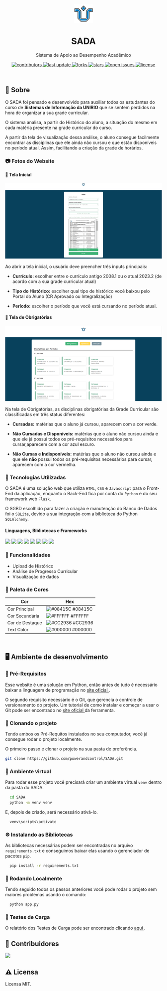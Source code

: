 <div align="center">

  <img src="static/images/logo-unirio.png" alt="logo" width="60" height="auto" />
  <h1>SADA</h1>
  
  <p>
    Sistema de Apoio ao Desempenho Acadêmico
  </p>
  
  
<!-- Badges -->
<p>
  <a href="https://github.com/powerandcontrol/SADA/graphs/contributors">
    <img src="https://img.shields.io/github/contributors/powerandcontrol/SADA" alt="contributors" />
  </a>
  <a href="">
    <img src="https://img.shields.io/github/last-commit/powerandcontrol/SADA" alt="last update" />
  </a>
  <a href="https://github.com/powerandcontrol/SADA/network/members">
    <img src="https://img.shields.io/github/forks/powerandcontrol/SADA" alt="forks" />
  </a>
  <a href="https://github.com/powerandcontrol/SADA/stargazers">
    <img src="https://img.shields.io/github/stars/powerandcontrol/SADA" alt="stars" />
  </a>
  <a href="https://github.com/powerandcontrol/SADA/issues/">
    <img src="https://img.shields.io/github/issues/powerandcontrol/SADA" alt="open issues" />
  </a>
  <a href="https://github.com/powerandcontrol/SADA/blob/master/LICENSE">
    <img src="https://img.shields.io/github/license/powerandcontrol/SADA.svg" alt="license" />
  </a>
</p>
   
<!--
<h4>
    <a href="https://github.com/Louis3797/awesome-readme-template/">View Demo</a>
  <span> · </span>
    <a href="https://github.com/Louis3797/awesome-readme-template">Documentation</a>
  <span> · </span>
    <a href="https://github.com/Louis3797/awesome-readme-template/issues/">Report Bug</a>
  <span> · </span>
    <a href="https://github.com/Louis3797/awesome-readme-template/issues/">Request Feature</a>
</h4>
-->

</div>

<!-- Sumário 
# 📔 Sumário

- [Sobre](#star2-sobre)
  * [Screenshots](#camera-screenshots)
  * [Tech Stack](#space_invader-tech-stack)
  * [Features](#dart-features)
  * [Color Reference](#art-color-reference)
  * [Environment Variables](#key-environment-variables)
- [Getting Started](#toolbox-getting-started)
  * [Prerequisites](#bangbang-prerequisites)
  * [Installation](#gear-installation)
  * [Running Tests](#test_tube-running-tests)
  * [Run Locally](#running-run-locally)
  * [Deployment](#triangular_flag_on_post-deployment)
- [Usage](#eyes-usage)
- [Roadmap](#compass-roadmap)
- [Contributing](#wave-contributing)
  * [Code of Conduct](#scroll-code-of-conduct)
- [FAQ](#grey_question-faq)
- [License](#warning-license)
- [Contact](#handshake-contact)
- [Acknowledgements](#gem-acknowledgements)


-->

<br>

## 🌟 Sobre

O SADA foi pensado e desenvolvido para auxiliar todos os estudantes do curso de <b>Sistemas de Informação da UNIRIO</b> que se sentem perdidos na hora de organizar a sua grade curricular.

O sistema analisa, a partir do Histórico do aluno, a situação do mesmo em cada matéria presente na grade curricular do curso. 

A partir da tela de visualização dessa análise, o aluno consegue facilmente encontrar as disciplinas que ele ainda não cursou e que estão disponíveis no período atual. Assim, facilitando a criação da grade de horários.

### 📷 Fotos do Website

#### 📃 Tela Inicial

<div align="center"> 
  <img src="static/images/screenshot.jpg" alt="screenshot" />
</div>

Ao abrir a tela inicial, o usuário deve preencher três inputs principais:

- <b>Currículo:</b> escolher entre o currículo antigo 2008.1 ou o atual 2023.2 (de acordo com a sua grade curricular atual)

- <b>Tipo do Histórico:</b> escolher qual tipo de histórico você baixou pelo Portal do Aluno (CR Aprovado ou Integralização)

- <b>Período:</b> escolher o período que você está cursando no período atual.

#### 📃 Tela de Obrigatórias

<div align="center"> 
  <img src="static/images/screenshot_obrigatorias.png" alt="screenshot" />
</div>

Na tela de Obrigatórias, as disciplinas obrigatórias da Grade Curricular são classificadas em três status diferentes:

- <b>Cursadas:</b> matérias que o aluno já cursou, aparecem com a cor verde.

- <b>Não Cursadas e Disponíveis:</b> matérias que o aluno não cursou ainda e que ele já possui todos os pré-requisitos necessários para cursar,aparecem com a cor azul escuro.

- <b>Não Cursas e Indisponíveis:</b> matérias que o aluno não cursou ainda e que ele <b>não</b> possui todos os pré-requisitos necessários para cursar, aparecem com a cor vermelha.

<!-- TechStack -->
### 👾 Tecnologias Utilizadas

O SADA é uma solução web que utiliza `HTML`, `CSS` e `Javascript` para o Front-End da aplicação, enquanto o Back-End fica por conta do `Python` e do seu framework web `Flask`. 

O SGBD escolhido para fazer a criação e manutenção do Banco de Dados foi o `SQLite`, devido a sua integração com a biblioteca do Python `SQLAlchemy`.

#### Linguagens, Bibliotecas e Frameworks
<p>
<img src="https://img.shields.io/badge/Python-3776AB.svg?style=for-the-badge&logo=Python&logoColor=white"/>
<img src="https://img.shields.io/badge/SQLite-003B57.svg?style=for-the-badge&logo=SQLite&logoColor=white"/>
<img src="https://img.shields.io/badge/HTML5-E34F26.svg?style=for-the-badge&logo=HTML5&logoColor=white"/>
<img src="https://img.shields.io/badge/CSS3-1572B6.svg?style=for-the-badge&logo=CSS3&logoColor=white"/>
<img src="https://img.shields.io/badge/JavaScript-F7DF1E.svg?style=for-the-badge&logo=JavaScript&logoColor=black"/>
<img src="https://img.shields.io/badge/Flask-000000.svg?style=for-the-badge&logo=Flask&logoColor=white"/>
<img src="https://img.shields.io/badge/SQLAlchemy-D71F00.svg?style=for-the-badge&logo=SQLAlchemy&logoColor=white"/>
<img src="https://img.shields.io/badge/pandas-150458.svg?style=for-the-badge&logo=pandas&logoColor=white"/>
</p>

### 🎯 Funcionalidades

- Upload de Histórico
- Análise de Progresso Curricular
- Visualização de dados

<!-- Color Reference -->
### 🎨 Paleta de Cores

| Cor             | Hex                                                                |
| ----------------- | ------------------------------------------------------------------ |
| Cor Principal | ![#08415C](https://via.placeholder.com/10/08415C?text=+) #08415C |
| Cor Secundária | ![#FFFFFF](https://via.placeholder.com/10/FFFFFF?text=+) #FFFFFF |
| Cor de Destaque | ![#CC2936](https://via.placeholder.com/10/CC2936?text=+) #CC2936 |
| Text Color | ![#000000](https://via.placeholder.com/10/000000?text=+) #000000 |

<br>

## 🖥️ Ambiente de desenvolvimento

### 🐍 Pré-Requisitos

Esse website é uma solução em Python, então antes de tudo é necessário baixar a linguagem de programação no <a href="https://www.python.org/downloads/"> site oficial </a>.

O segundo requisito necessário é o Git, que gerencia o controle de versionamento do projeto. Um tutorial de como instalar e começar a usar o Git pode ser encontrado no <a href="https://git-scm.com/downloads"> site oficial </a> da ferramenta.

### 🧰 Clonando o projeto

Tendo ambos os Pré-Requitos instalados no seu computador, você já consegue rodar o projeto localmente.

O primeiro passo é clonar o projeto na sua pasta de preferência.

```bash
git clone https://github.com/powerandcontrol/SADA.git
```

### 🔑 Ambiente virtual

Para rodar esse projeto você precisará criar um ambiente virtual `venv` dentro da pasta do SADA.

```bash
  cd SADA
  python -m venv venv
```

E, depois de criado, será necessário ativá-lo.

```bash
  venv\scripts\activate
```

### ⚙️ Instalando as Bibliotecas

As bibliotecas necessárias podem ser encontradas no arquivo `requirements.txt` e conseguimos baixar elas usando o gerenciador de pacotes `pip`.

```bash
  pip install -r requirements.txt
```
   
<!-- Running Tests -->
### 🧪 Rodando Localmente

Tendo seguido todos os passos anteriores você pode rodar o projeto sem maiores problemas usando o comando:

```bash
  python app.py
```

<!-- Running Tests -->
### 🚩 Testes de Carga

O relatório dos Testes de Carga pode ser encontrado clicando <a href="docs/relatorio_testes.pdf"> aqui </a>.


## 👋 Contribuidores

<a href="https://github.com/powerandcontrol/SADA/graphs/contributors">
  <img src="https://contrib.rocks/image?repo=powerandcontrol/SADA" />
</a>

<br>

## ⚠️ Licensa
Licensa MIT.
